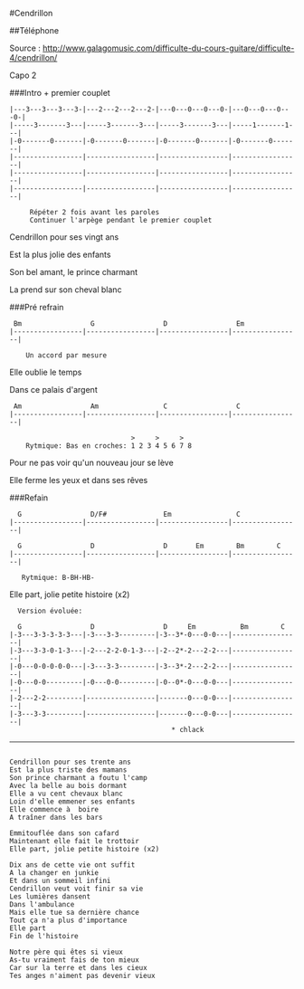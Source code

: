 #Cendrillon

##Téléphone


Source : http://www.galagomusic.com/difficulte-du-cours-guitare/difficulte-4/cendrillon/


Capo 2

###Intro + premier couplet
```
|---3---3---3---3-|---2---2---2---2-|---0---0---0---0-|---0---0---0---0-|
|-----3-------3---|-----3-------3---|-----3-------3---|-----1-------1---|
|-0-------0-------|-0-------0-------|-0-------0-------|-0-------0-------|
|-----------------|-----------------|-----------------|-----------------|
|-----------------|-----------------|-----------------|-----------------|
|-----------------|-----------------|-----------------|-----------------|

     Répéter 2 fois avant les paroles
     Continuer l'arpège pendant le premier couplet
```

Cendrillon pour ses vingt ans

Est la plus jolie des enfants

Son bel amant, le prince charmant

La prend sur son cheval blanc

###Pré refrain

```
 Bm                 G                 D                 Em
|-----------------|-----------------|-----------------|-----------------|

    Un accord par mesure

```

Elle oublie le temps

Dans ce palais d'argent

```
 Am                 Am                C                 C
|-----------------|-----------------|-----------------|-----------------|

                              >     >     > 
    Rytmique: Bas en croches: 1 2 3 4 5 6 7 8 
```

Pour ne pas voir qu'un nouveau jour se lève

Elle ferme les yeux et dans ses rêves

###Refain
```
  G                 D/F#              Em                C
|-----------------|-----------------|-----------------|-----------------|

  G                 D                 D       Em        Bm        C
|-----------------|-----------------|-----------------|-----------------|

   Rytmique: B-BH-HB- 
```

Elle part, jolie petite histoire (x2)

```
  Version évoluée:
  
  G                 D                 D     Em           Bm        C
|-3---3-3-3-3-3---|-3---3-3---------|-3--3*-0---0-0---|-----------------|
|-3---3-3-0-1-3---|-2---2-2-0-1-3---|-2--2*-2---2-2---|-----------------|
|-0---0-0-0-0-0---|-3---3-3---------|-3--3*-2---2-2---|-----------------|
|-0---0-0---------|-0---0-0---------|-0--0*-0---0-0---|-----------------|
|-2---2-2---------|-----------------|-------0---0-0---|-----------------|
|-3---3-3---------|-----------------|-------0---0-0---|-----------------|  
                                        * chlack
```


-------------------------
```

Cendrillon pour ses trente ans
Est la plus triste des mamans
Son prince charmant a foutu l'camp
Avec la belle au bois dormant
Elle a vu cent chevaux blanc
Loin d'elle emmener ses enfants
Elle commence à  boire
A traîner dans les bars

Emmitouflée dans son cafard
Maintenant elle fait le trottoir
Elle part, jolie petite histoire (x2)

Dix ans de cette vie ont suffit
A la changer en junkie
Et dans un sommeil infini
Cendrillon veut voit finir sa vie
Les lumières dansent
Dans l'ambulance
Mais elle tue sa dernière chance
Tout ça n'a plus d'importance
Elle part
Fin de l'histoire

Notre père qui êtes si vieux
As-tu vraiment fais de ton mieux
Car sur la terre et dans les cieux
Tes anges n'aiment pas devenir vieux

```


